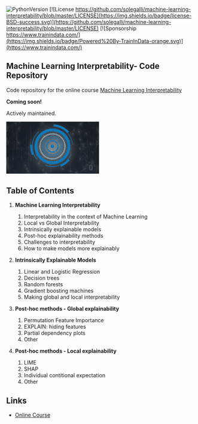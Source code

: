﻿![PythonVersion](https://img.shields.io/badge/python-3.7%20|3.8%20|%203.9%20|%203.10-success)
[![License https://github.com/solegalli/machine-learning-interpretability/blob/master/LICENSE](https://img.shields.io/badge/license-BSD-success.svg)](https://github.com/solegalli/machine-learning-interpretability/blob/master/LICENSE)
[![Sponsorship https://www.trainindata.com/](https://img.shields.io/badge/Powered%20By-TrainInData-orange.svg)](https://www.trainindata.com/)

## Machine Learning Interpretability- Code Repository

Code repository for the online course [Machine Learning Interpretability](https://www.courses.trainindata.com/p/machine-learning-interpretability)

**Coming soon!**

Actively maintained.

[<img src="./mli_logo.png" width="248">](https://www.courses.trainindata.com/p/machine-learning-interpretability)

## Table of Contents

1. **Machine Learning Interpretability**
	1. Interpretability in the context of Machine Learning
	2. Local vs Global Interpretability
	3. Intrinsically explainable models
	4. Post-hoc explainability methods
	5. Challenges to interpretability
	6. How to make models more explainably

2. **Intrinsically Explainable Models**
	1. Linear and Logistic Regression 
	2. Decision trees
	3. Random forests
	4. Gradient boosting machines
	5. Making global and local interpretability

3. **Post-hoc methods - Global explainability**
	1. Permutation Feature Importance
	2. EXPLAIN: hiding features
	3. Partial dependency plots
	4. Other

4. **Post-hoc methods - Local explainability**
	1. LIME
	2. SHAP
	3. Individual contitional expectation
	4. Other


## Links

- [Online Course](https://www.courses.trainindata.com/p/machine-learning-interpretability)
